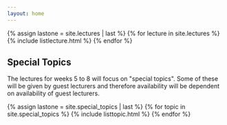 ```yaml
---
layout: home
---
```



{% assign lastone = site.lectures | last %}
{% for lecture in site.lectures %}
{% include listlecture.html %}
{% endfor %}

## Special Topics

The lectures for weeks 5 to 8 will focus on "special topics". Some of these will be given by guest lecturers and therefore availability will be dependent on availability of guest lecturers.

{% assign lastone = site.special_topics | last %}
{% for topic in site.special_topics %}
{% include listtopic.html %}
{% endfor %}
